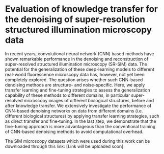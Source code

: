 # Evaluation of knowledge transfer for the denoising of super-resolution structured illumination microscopy data

In recent years, convolutional neural network (CNN) based methods have shown remarkable
performance in the denoising and reconstruction of super-resolved structured illumination
microscopy (SR-SIM) data. The potential for the generalization of these deep-learning models to
different real-world fluorescence microscopy data has, however, not yet been completely
explored. The question arises whether such CNN-based denoising methods are structure- and
noise-specific. Here, we apply transfer learning and fine-tuning strategies to assess the
generalization capability of these methods to different domains, in particular super-resolved
microscopy images of different biological structures, before and after knowledge transfer. We
extensively investigate the performance of CNN-based denoising networks on data from different
domains (i.e. different biological structures) by applying transfer learning strategies, such as
direct transfer and fine-tuning. In the last step, we demonstrate that the fine-tuning approach is
more advantageous than the conventional training of CNN-based denoising methods to avoid
computational overhead.

The SIM microscopy datasets which were used during this work can be downloaded through this link: [Link will be uploaded soon]  
